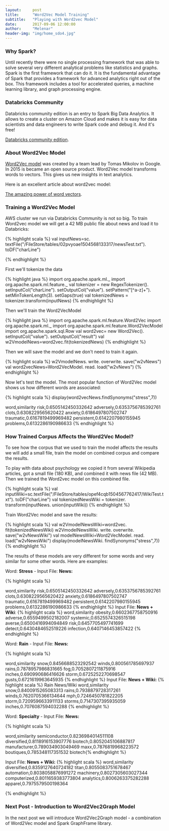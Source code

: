 ```yaml
---
layout:     post
title:      "Word2Vec Model Training"
subtitle:   "Playing with Word2vec Model"
date:       2017-09-06 12:00:00
author:     "Melenar"
header-img: "img/home_sdo4.jpg"
---
```


<p><h3>Why Spark?</h3>
Until recently there were no single processing framework that was able to solve several very different analytical problems like statistics and graphs. Spark is the first framework that can do it. It is the fundamental advantage of Spark that provides a framework for advanced analytics right out of the box. This framework includes a tool for accelerated queries, a machine learning library, and graph processing engine.</p>
<p>
<h3>Databricks Community </h3>
Databricks community edition is an entry to Spark Big Data Analytics. It allows to create a cluster on Amazon Cloud and makes it is easy for data scientists and data engineers to write Spark code and debug it.
And it's free!</p>

<a href="https://databricks.com/blog/2016/02/17/introducing-databricks-community-edition-apache-spark-for-all.html">Databricks community edition</a>.

<p>
<h3>About Word2Vec Model </h3>
<a href="https://en.wikipedia.org/wiki/Word2vec">Word2Vec model</a> was created by a team lead by Tomas Mikolov in Google. In 2015 is became an open source product. Word2Vec model transforms words to vectors. This gives us new insights in text analytics. </p>
<p>Here is an excellent article about word2vec model: </p>
<a href="https://blog.acolyer.org/2016/04/21/the-amazing-power-of-word-vectors/">The amazing power of word vectors</a>.
<p></p>
<p>
<h3>Training a Word2Vec Model </h3>
AWS cluster we run via Databricks Community is not so big. To train Word2vec model we will get a 42 MB public file about news and load it to Databricks: </p>

<p></p>
{% highlight scala %}
val inputNews=sc.
  textFile("/FileStore/tables/02pvyoae1504568133317/newsTest.txt").
  toDF("charLine")

{% endhighlight %}

<p>First we'll tokenize the data</p>
{% highlight java %}
import org.apache.spark.ml._
import org.apache.spark.ml.feature._
val tokenizer = new RegexTokenizer().
   setInputCol("charLine").
   setOutputCol("value").
   setPattern("[^a-z]+").
   setMinTokenLength(3).
   setGaps(true)
val tokenizedNews = tokenizer.transform(inputNews)
{% endhighlight %}

<p>Then we'll train the Word2VecModel </p>
{% highlight java %}
import org.apache.spark.ml.feature.Word2Vec
import org.apache.spark.ml._
import org.apache.spark.ml.feature.Word2VecModel
import org.apache.spark.sql.Row
val word2vec= new Word2Vec().
   setInputCol("value").
   setOutputCol("result")
val w2VmodelNews=word2vec.fit(tokenizedNews)
{% endhighlight %}

<p>Then we will save the model and we don't need to train it again.</p>
{% highlight scala %}
w2VmodelNews.
   write.
   overwrite.
   save("w2vNews")
val word2vecNews=Word2VecModel.
   read.
   load("w2vNews")
{% endhighlight %}

<p>Now let's test the model. The most popular function of Word2Vec model shows us how different words are associated:</p>
{% highlight scala %}
display(word2vecNews.findSynonyms("stress",7))

word,similarity
risk,0.6505142450332642
adversely,0.6353756785392761
clots,0.6308229565620422
anxiety,0.6186497807502747
traumatic,0.6167819499969482
persistent,0.6142207980155945
problems,0.6132286190986633
{% endhighlight %}

<p><h3>How Trained Corpus Affects the Word2Vec Model? </h3>

To see how the corpus that we used to train the model affects the results we will add a small file, train the model on  combined corpus and compare the results. </p>
<p>To play with data about psychology we copied it from several Wikipedia articles, got a small file (180 KB), and combined it with news file (42 MB). Then we trained the Word2vec model on this combined file. </p>
{% highlight scala %}
val inputWiki=sc.textFile("/FileStore/tables/opef4cqb1504567762417/WikiTest.txt").
   toDF("charLine")
val tokenizedNewsWiki = tokenizer.
   transform(inputNews.
   union(inputWiki))
{% endhighlight %}

<p>Train Word2Vec model and save the results:</p>
{% highlight scala %}
val w2VmodelNewsWiki=word2vec.
   fit(tokenizedNewsWiki)
w2VmodelNewsWiki.
   write.
   overwrite.
   save("w2vNewsWiki")
val modelNewsWiki=Word2VecModel.
   read.
   load("w2vNewsWiki")
display(modelNewsWiki.
   findSynonyms("stress",7))
{% endhighlight %}

<p>The results of these models are very different for some words and very similar for some other words. Here are examples:</p>

<p>Word: <b>Stress</b> - Input File: <b>News:</b></p>

{% highlight scala %}

word,similarity
risk,0.6505142450332642
adversely,0.6353756785392761
clots,0.6308229565620422
anxiety,0.6186497807502747
traumatic,0.6167819499969482
persistent,0.6142207980155945
problems,0.6132286190986633
{% endhighlight %}
Input File: <b>News + Wiki</b>:
{% highlight scala %}
word,similarity
obesity,0.6602367758750916
adverse,0.6559499502182007
systemic,0.6525574326515198
averse,0.6500416994094849
risk,0.6457705497741699
detect,0.6430484652519226
infection,0.6407146453857422
{% endhighlight %}

<p>Word: <b>Rain</b> - Input File: <b>News:</b></p>

{% highlight scala %}

word,similarity
snow,0.8456688523292542
winds,0.800561785697937
rains,0.7878957986831665
fog,0.7052807211875916
inches,0.690990686416626
storm,0.6725252270698547
gusts,0.6721619963645935
{% endhighlight %}
Input File: <b>News + Wiki:</b>
{% highlight scala %}
Rain News/Wiki
word,similarity
snow,0.8400915265083313
rains,0.7938879728317261
winds,0.7620705366134644
mph,0.7246450781822205
storm,0.7209596633911133
storms,0.7147307395935059
inches,0.7076087594032288
{% endhighlight %}

<p>Word: <b>Specialty</b> - Input File: <b>News:</b></p>

{% highlight scala %}

word,similarity
semiconductor,0.8236984014511108
diversified,0.8118916153907776
biotech,0.8052045106887817
manufacturer,0.789034903049469
maxx,0.7876819968223572
boutiques,0.785348117351532
biotech{% endhighlight %}

Input File: <b>News + Wiki:</b>
{% highlight scala %}
word,similarity
diversified,0.8359127640724182
titan,0.8055083751678467
automation,0.8038058876991272
machinery,0.8027305603027344
computerized,0.8011659383773804
analytics,0.8006263375282288
apparel,0.7975579500198364

{% endhighlight %}

<p><h3>Next Post - Introduction to Word2Vec2Graph Model</h3>
In the next post we will introduce Word2Vec2Graph model - a combination of Word2Vec model and Spark GraphFrame library.
</p>
